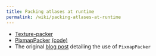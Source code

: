 ```yaml
---
title: Packing atlases at runtime
permalink: /wiki/packing-atlases-at-runtime
---
```

- [Texture-packer](/wiki/texture-packer)
- [PixmapPacker](http://libgdx.badlogicgames.com/nightlies/docs/api/com/badlogic/gdx/graphics/g2d/PixmapPacker.html) [(code)](https://github.com/libgdx/libgdx/blob/master/gdx/src/com/badlogic/gdx/graphics/g2d/PixmapPacker.java)
- The original [blog post](https://web.archive.org/web/20200928223250/https://www.badlogicgames.com/wordpress/?p=2297) detailing the use of `PixmapPacker`
